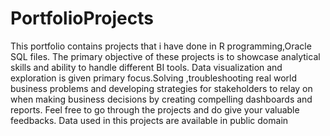 # PortfolioProjects
This portfolio contains projects that i have done in R programming,Oracle SQL files.
The primary objective of these projects is to showcase analytical skills and ability to handle different BI tools. 
Data visualization and exploration is given primary focus.Solving ,troubleshooting real world business problems and
developing strategies for stakeholders to relay on when making business decisions by creating compelling dashboards and reports.
Feel free to go through the projects and do give your valuable feedbacks. 
Data used in this projects are available in public domain

